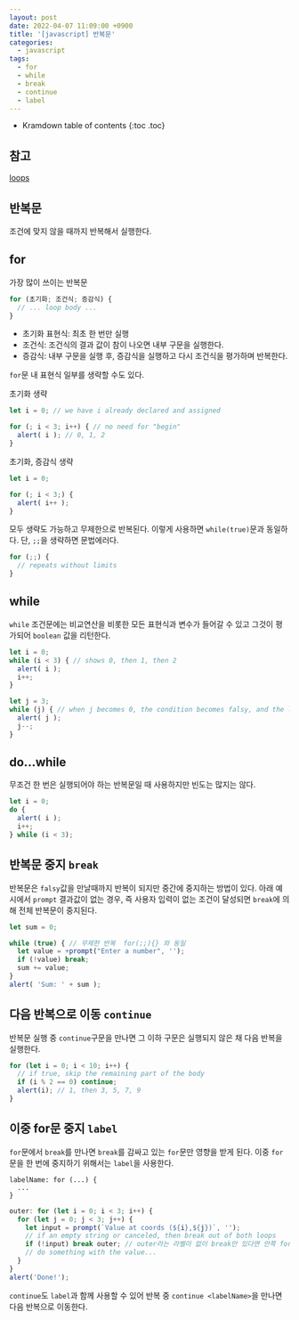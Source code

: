 ```yaml
---
layout: post
date: 2022-04-07 11:09:00 +0900
title: '[javascript] 반복문'
categories:
  - javascript
tags:
  - for
  - while
  - break
  - continue
  - label
---
```


* Kramdown table of contents
{:toc .toc}

## 참고

[loops](https://javascript.info/while-for)

## 반복문

조건에 맞지 않을 때까지 반복해서 실행한다. 

## for

가장 많이 쓰이는 반복문

```js
for (초기화; 조건식; 증감식) {
  // ... loop body ...
}
```

* 초기화 표현식: 최초 한 번만 실행
* 조건식: 조건식의 결과 값이 참이 나오면 내부 구문을 실행한다.
* 증감식: 내부 구문을 실행 후, 증감식을 실행하고 다시 조건식을 평가하며 반복한다.

`for`문 내 표현식 일부를 생략할 수도 있다.  

초기화 생략

```js
let i = 0; // we have i already declared and assigned

for (; i < 3; i++) { // no need for "begin"
  alert( i ); // 0, 1, 2
}
```

초기화, 증감식 생략

```js
let i = 0;

for (; i < 3;) {
  alert( i++ );
}
```

모두 생략도 가능하고 무제한으로 반복된다. 이렇게 사용하면 `while(true)`문과 동일하다. 단, `;;`을 생략하면 문법에러다.

```js
for (;;) {
  // repeats without limits
}
```

## while

`while` 조건문에는 비교연산을 비롯한 모든 표현식과 변수가 들어갈 수 있고 그것이 평가되어 `boolean` 값을 리턴한다.  

```js
let i = 0;
while (i < 3) { // shows 0, then 1, then 2
  alert( i );
  i++;
}

let j = 3;
while (j) { // when j becomes 0, the condition becomes falsy, and the loop stops
  alert( j );
  j--;
}
```

## do...while

무조건 한 번은 실행되어야 하는 반복문일 때 사용하지만 빈도는 많지는 않다.

```js
let i = 0;
do {
  alert( i );
  i++;
} while (i < 3);
```


## 반복문 중지 `break`

반복문은 `falsy`값을 만날때까지 반복이 되지만 중간에 중지하는 방법이 있다.
아래 예시에서 `prompt` 결과값이 없는 경우, 즉 사용자 입력이 없는 조건이 달성되면 `break`에 의해 전체 반복문이 중지된다.

```js
let sum = 0;

while (true) { // 무제한 반복  for(;;){} 와 동일
  let value = +prompt("Enter a number", '');
  if (!value) break;
  sum += value;
}
alert( 'Sum: ' + sum );

```

## 다음 반복으로 이동 `continue`

반복문 실행 중 `continue`구문을 만나면 그 이하 구문은 실행되지 않은 채 다음 반복을 실행한다.

```js
for (let i = 0; i < 10; i++) {
  // if true, skip the remaining part of the body
  if (i % 2 == 0) continue;
  alert(i); // 1, then 3, 5, 7, 9
}
```

## 이중 for문 중지 `label`

`for`문에서 `break`를 만나면 `break`를 감싸고 있는 `for`문만 영향을 받게 된다. 이중 `for`문을 한 번에 중지하기 위해서는 `label`을 사용한다.

```
labelName: for (...) {
  ...
}
```

```js
outer: for (let i = 0; i < 3; i++) {
  for (let j = 0; j < 3; j++) {
    let input = prompt(`Value at coords (${i},${j})`, '');
    // if an empty string or canceled, then break out of both loops
    if (!input) break outer; // outer라는 라벨이 없이 break만 있다면 안쪽 for문만 중지된다.
    // do something with the value...
  }
}
alert('Done!');
```

`continue`도 `label`과 함께 사용할 수 있어 반복 중 `continue <labelName>`을 만나면 다음 반복으로 이동한다.
